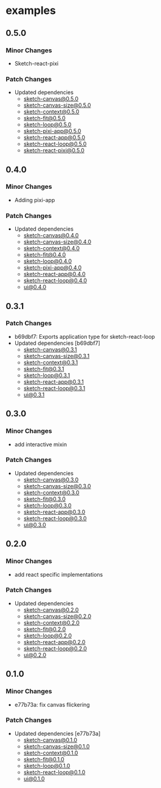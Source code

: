 # examples

## 0.5.0

### Minor Changes

- Sketch-react-pixi

### Patch Changes

- Updated dependencies
  - sketch-canvas@0.5.0
  - sketch-canvas-size@0.5.0
  - sketch-context@0.5.0
  - sketch-fit@0.5.0
  - sketch-loop@0.5.0
  - sketch-pixi-app@0.5.0
  - sketch-react-app@0.5.0
  - sketch-react-loop@0.5.0
  - sketch-react-pixi@0.5.0

## 0.4.0

### Minor Changes

- Adding pixi-app

### Patch Changes

- Updated dependencies
  - sketch-canvas@0.4.0
  - sketch-canvas-size@0.4.0
  - sketch-context@0.4.0
  - sketch-fit@0.4.0
  - sketch-loop@0.4.0
  - sketch-pixi-app@0.4.0
  - sketch-react-app@0.4.0
  - sketch-react-loop@0.4.0
  - ui@0.4.0

## 0.3.1

### Patch Changes

- b69dbf7: Exports application type for sketch-react-loop
- Updated dependencies [b69dbf7]
  - sketch-canvas@0.3.1
  - sketch-canvas-size@0.3.1
  - sketch-context@0.3.1
  - sketch-fit@0.3.1
  - sketch-loop@0.3.1
  - sketch-react-app@0.3.1
  - sketch-react-loop@0.3.1
  - ui@0.3.1

## 0.3.0

### Minor Changes

- add interactive mixin

### Patch Changes

- Updated dependencies
  - sketch-canvas@0.3.0
  - sketch-canvas-size@0.3.0
  - sketch-context@0.3.0
  - sketch-fit@0.3.0
  - sketch-loop@0.3.0
  - sketch-react-app@0.3.0
  - sketch-react-loop@0.3.0
  - ui@0.3.0

## 0.2.0

### Minor Changes

- add react specific implementations

### Patch Changes

- Updated dependencies
  - sketch-canvas@0.2.0
  - sketch-canvas-size@0.2.0
  - sketch-context@0.2.0
  - sketch-fit@0.2.0
  - sketch-loop@0.2.0
  - sketch-react-app@0.2.0
  - sketch-react-loop@0.2.0
  - ui@0.2.0

## 0.1.0

### Minor Changes

- e77b73a: fix canvas flickering

### Patch Changes

- Updated dependencies [e77b73a]
  - sketch-canvas@0.1.0
  - sketch-canvas-size@0.1.0
  - sketch-context@0.1.0
  - sketch-fit@0.1.0
  - sketch-loop@0.1.0
  - sketch-react-loop@0.1.0
  - ui@0.1.0

